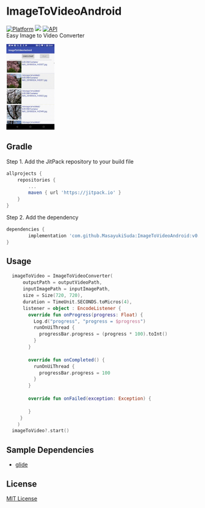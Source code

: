 # ImageToVideoAndroid
[![Platform](https://img.shields.io/badge/platform-android-green.svg)](http://developer.android.com/index.html)
<img src="https://img.shields.io/badge/license-MIT-green.svg?style=flat">
[![API](https://img.shields.io/badge/API-21%2B-brightgreen.svg?style=flat)](https://android-arsenal.com/api?level=21)
<br>
Easy Image to Video Converter

<img src="art/output.gif" width="25%">

## Gradle
Step 1. Add the JitPack repository to your build file
```groovy
allprojects {
	repositories {
		...
		maven { url 'https://jitpack.io' }
	}
}
```
Step 2. Add the dependency
```groovy
dependencies {
        implementation 'com.github.MasayukiSuda:ImageToVideoAndroid:v0.0.4'
}
```
## Usage
```Kotlin
  imageToVideo = ImageToVideoConverter(
      outputPath = outputVideoPath,
      inputImagePath = inputImagePath,
      size = Size(720, 720),
      duration = TimeUnit.SECONDS.toMicros(4),
      listener = object : EncodeListener {
        override fun onProgress(progress: Float) {
          Log.d("progress", "progress = $progress")
          runOnUiThread {
            progressBar.progress = (progress * 100).toInt()
          }
        }

        override fun onCompleted() {
          runOnUiThread {
            progressBar.progress = 100
          }
        }
	
        override fun onFailed(exception: Exception) {

        }
     }
    )
  imageToVideo?.start()
```


## Sample Dependencies
* [glide](https://github.com/bumptech/glide)

## License

[MIT License](https://github.com/MasayukiSuda/ImageToVideoAndroid/blob/master/LICENSE)
